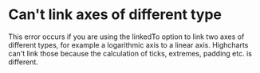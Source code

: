 # Can't link axes of different type

This error occurs if you are using the linkedTo option to link two axes of
different types, for example a logarithmic axis to a linear axis. Highcharts
can't link those because the calculation of ticks, extremes, padding etc. is
different.
